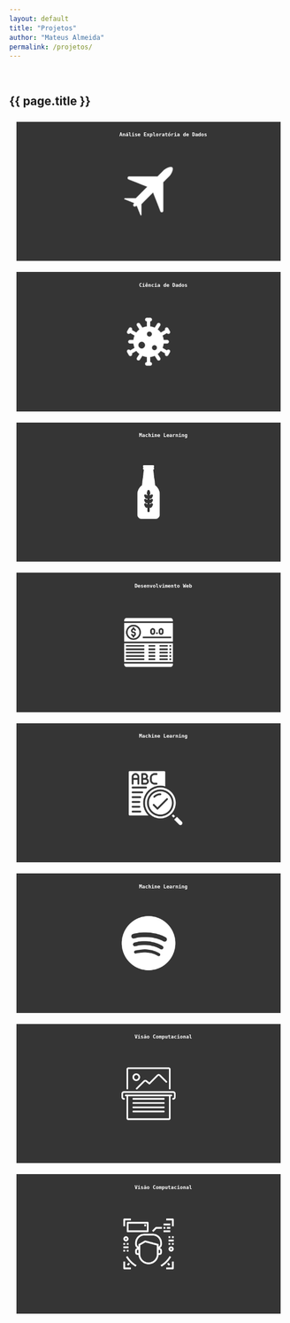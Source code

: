 ```yaml
---
layout: default
title: "Projetos"
author: "Mateus Almeida"
permalink: /projetos/
---
```


<script src="https://code.jquery.com/jquery-3.6.3.min.js" integrity="sha256-pvPw+upLPUjgMXY0G+8O0xUf+/Im1MZjXxxgOcBQBXU=" crossorigin="anonymous"></script>

<style>
  @import url('https://cdnjs.cloudflare.com/ajax/libs/font-awesome/6.2.1/css/all.min.css')
</style>

<style>
.portfolio {
  font-family: monospace; 
}

.heading {
  text-align: center;
}

.heading::after {
  content: "";
  display: block;
  height: 0.13em;
  width: 2.75em;
  margin: 0.08em auto 0 auto;
  background-color: #222;
}

.showcase {
  display: grid;
  grid-template-columns: repeat(2, 1fr);
  grid-gap: 10px;
  width: 95%;
  margin: 3% auto 0 auto;
}

.item {
  display: block;
  position: relative;
  overflow: hidden;
  width: 100%;
  min-width: 300px;
  box-shadow: 0px 0px 0px rgba(0, 0, 0, 0.3);
}

.item:hover .item:active .img {
  filter: blur(2px);
  transform: scale(1.05);
}

.img {
	display: block;
	height: 100%;
	width: 100%;
	-o-object-fit: cover;
	object-fit: cover;
  transition: all 0.3s ease-in-out;
}

.overlay {
  border: 3.5px solid #353535;
  height: 100%;
  width: 100%;
  position: absolute;
  top: 0;
  left: 0;
  transition: all 0.3s ease-in-out;
   
}
.overlay:hover{
  background-color: rgba(0, 0, 0, 0.8);
}
.overlay:hover .text {
  opacity: 1;
  visibility: visible;
  transform: translateY(-50%);
  transition: all 0.5s ease-in-out;
}

.hover_effect {
  opacity: 1;
  visibility: visible;
  transform: translateY(-50%);
  transition: all 0.5s ease-in-out;
}

.text {
  text-align: justify;
  padding-left: 5%;
  padding-right: 5%;
  padding: 0 5% auto 0;
  top: 45%;
  font-size: 65%;
  position: relative;
  transform: translateY(-10%);
  opacity: 0;
  visibility: hidden;
  font-weight: bolder;
  color: white;
  transition: all 0.3s ease-in-out;
}

.category {
  text-align: center;
  font-size: 65%;
  position: absolute;
  width: 100%;
  padding: 2% 5% 2% 5%;
  z-index: 1;
  font-weight: bolder;
  color: #fff;
}

.keywords {
  text-align: bottom;
  font-size: 50%;
  padding: 2% 5% 2% 5%;
  transform: translateY(-10%);
  position: absolute;
  top: 85%;
  opacity: 0;
  font-weight: normal;
  visibility: hidden;
  text-align: left;
}

.overlay:hover, .overlay:active {
-webkit-tap-highlight-color: rgba(0,0,0,0);
-webkit-user-select: none;
-webkit-touch-callout: none;
}

@media screen and (max-width: 1200px) {
  .showcase {
    grid-template-columns: auto;
    grid-gap: 20px 0;
    margin-top: 5%;
  }
}
@media screen and (max-width: 600px) {
  .showcase {
    width: 100%;
  }
}

</style>
<script>

document.addEventListener("touchstart", function(){}, true);

</script>

<a id="button"></a>

<div class="tags-header">
  <div>&nbsp;</div>
  <h2 class="tags-header-title">{{ page.title }}</h2>
  <div class="tags-header-line"></div>
</div>

<!--
<i class="fa-solid fa-code"></i>&nbsp;
<i class="fa-solid fa-chart-simple"></i>&nbsp;
<i class="fa-solid fa-chart-line"></i>&nbsp;
<i class="fa-solid fa-circle-nodes"></i>&nbsp;
<i class="fa-solid fa-scroll"></i>&nbsp;
<i class="fa-solid fa-image"></i>&nbsp;
<i class="fa-solid fa-comments"></i>&nbsp;
<i class="fa-solid fa-robot"></i>&nbsp;
<i class="fa-solid fa-brain"></i>&nbsp;
<i class="fa-sharp fa-solid fa-browser"></i>&nbsp;

  Análise Exploratória de Dados
  Machine Learning
  Deep Learning
  Visão Computacional  

<dev style="font-size: 85%; font-weight: bolder;color: crimson;">[EM DESENVOLVIMENTO]</dev><br> 
-->

<section class="portfolio">  

  <div class="showcase">
    <a href="https://colab.research.google.com/github/imsouza/airplane-crash/blob/main/EDA%20-%20Airplane%20Crash.ipynb" aria-haspopup="true" target="_blank" onclick="" class="item">
      <p class="category">
        <i class="fa-solid fa-chart-line" ></i>&nbsp;Análise Exploratória de Dados
      </p>
      <img src="/assets/portfolio/airplane.png" alt="Count of crashes by Year" class="img">
      <div class="overlay">
        <p class="text">
          Exploração dos dados de acidentes aéreos mundiais de 1908 a 2009 utilizando técnicas de análise de causalidade e PCA em séries temporais para identificar padrões e tendências relacionadas às fatalidades.
          <br>
          <p class="text keywords">Palavras-chave: Airplane, Time Series, EDA, PCA, Kmeans, Granger Causality</p>
        </p>
      </div>
    </a>
    <a href="https://colab.research.google.com/drive/1BF-CC7_g5wiY7XqKjYl65FS5m8bDJhM1?usp=sharing" aria-haspopup="true" target="_blank" onclick="" class="item">
      <p class="category">
        <i class="fa-solid fa-flask"></i>&nbsp;Ciência de Dados
      </p>
      <img src="/assets/portfolio/covid.png" alt="Covid-19 Analysis" class="img">
      <div class="overlay">
        <p class="text">
          Modelo preditivo sobre a evolução da Covid-19 no Espírito Santo, considerando fatores como tendência, sazonalidade, erro, ciclicidade e análise de grafos. O objetivo é obter uma visão aprofundada da evolução da pandemia e seu impacto na região.
          <br>
          <p class="text keywords">Palavras-chave: Time Series, Machine Learning, Covid-19, Previsões</p>
        </p>
      </div>
    </a>
    <a href="https://colab.research.google.com/drive/1FuTkYHyoYCpWS422nuLF_LcDMjLm2KGb?usp=sharing" onclick="" target="_blank" class="item">
      <p class="category">
        <i class="fa-solid fa-robot"></i>&nbsp;Machine Learning
      </p>      
      <img src="/assets/portfolio/beer.png" alt="Beer Analysis" class="img">
      <div class="overlay">
        <p class="text">
          Modelo regressivo para previsão do consumo de cerveja no estado de São Paulo. O objetivo é fornecer uma previsão precisa do consumo de cerveja que possam impactar a demanda levando em consideração os dados de finais de semana, chuva, consumo em litros e temperatura.
          <br>
          <p class="text keywords">Palavras-chave: Regressão Linear, Estatística, Cerveja</p>
        </p>
      </div>
    </a>
    <a href="https://github.com/imsouza/account-balance" onclick="" target="_blank" class="item">
      <p class="category">
        <i class="fa-solid fa-desktop"></i>&nbsp;Desenvolvimento Web
      </p>
      <img src="/assets/portfolio/accb.png" alt="Account balance" class="img">
      <div class="overlay">
        <p class="text">
          Este projeto envolve a criação de um sistema de conta bancária usando o framework Laravel. Ele permitirá aos usuários gerenciar suas finanças de maneira fácil, incluindo funcionalidades como transferências, pagamentos, depósito, saque e visualização de extrato.
          <br>
          <p class="text keywords">Palavras-chave: Laravel, Conta Bancária, CRUD, Sistema</p>
        </p>
      </div>
    </a>
    <a href="https://colab.research.google.com/drive/1m-pyGCxmjJkQX3n8kalPmBz488aaJLkU?usp=sharing" onclick="" target="_blank" class="item">
      <p class="category">
        <i class="fa-solid fa-robot"></i>&nbsp;Machine Learning
      </p>
      <img src="/assets/portfolio/spellchecker.png" alt="NLP" class="img">
      <div class="overlay">
        <p class="text"> 
          Criação de um corretor ortográfico que utiliza técnicas de processamento de linguagem natural (NLP) juntamente com a biblioteca NLTK para validar erros ortográficos em textos em língua portuguesa.
          <br>
          <p class="text keywords">Palavras-chave: NLTK, NLP, Spell Checker</p>
        </p>
      </div>
    </a>
    <a href="https://colab.research.google.com/drive/1HIDFgE819Yovue63iMI2wyicQPWLWMGc?usp=sharing" onclick="" target="_blank" class="item">
      <p class="category">
        <i class="fa-solid fa-robot"></i>&nbsp;Machine Learning
      </p>
      <img src="/assets/portfolio/spotify.png" alt="Spotify" class="img">
      <div class="overlay">
        <p class="text">
            Sistema de recomendação de músicas utilizando a API do Spotify e algoritmos de clusterização. O objetivo é agrupar as músicas em clusters com base em características semelhantes, permitindo a recomendação com base nas preferências do usuário e nos clusters aos quais as músicas pertencem.
          <br>
          <p class="text keywords">Palavras-chave: Cluster, Spotify, Sistema, Músicas</p>
        </p>
      </div>
    </a>
    <a href="https://colab.research.google.com/drive/1i90wYeYHdOlo-EUXowqtVV3sGElBeYys?usp=sharing" onclick="" target="_blank" class="item">
      <p class="category">
        <i class="fa-solid fa-eye"></i>&nbsp;Visão Computacional
      </p>
      <img src="/assets/portfolio/ocr.png" alt="Spotify" class="img">
      <div class="overlay">
        <p class="text">
            Este projeto consiste em um sistema de OCR (Optical Character Recognition) capaz de reconhecer texto em imagens. O objetivo principal é extrair informações textuais de imagens, permitindo a busca e processamento desses dados de forma automatizada.
          <br>
          <p class="text keywords">Palavras-chave: OCR, Tesseract, Computer Vision</p>
        </p>
      </div>
    </a>
    <a href="https://colab.research.google.com/drive/1lXSatRcg8ojtNG4Ol1y8W6v0s2kunDlP?usp=sharing" onclick="" target="_blank" class="item">
      <p class="category">
        <i class="fa-solid fa-eye"></i>&nbsp;Visão Computacional
      </p>
      <img src="/assets/portfolio/face.png" alt="Face" class="img">
      <div class="overlay">
        <p class="text">
            Modelo para detecção do uso de máscara que utiliza a abordagem de Aprendizagem de Metricas (Metric Learning) através do Modelo Siamês. Esta solução combina tecnologias para identificar e comparar rostos e determinar se uma máscara está sendo usada ou não.
          <br>
          <p class="text keywords">Palavras-chave: Metric Learning, Siamese Model, Computer Vision, Face Detection</p>
        </p>
      </div>
    </a>
  </div>
</section>

<style>
#button {
  display: inline-block;
  background-color: #333;
  width: 50px;
  height: 50px;
  text-align: center;
  position: fixed;
  bottom: 30px;
  right: 30px;
  transition: background-color .3s, 
    opacity .5s, visibility .5s;
  opacity: 0;
  visibility: hidden;
  z-index: 1000;
}
#button::after {
  content: "\f077";
  font-family: FontAwesome;
  font-weight: normal;
  font-style: normal;
  font-size: 2em;
  line-height: 50px;
  color: #fff;
}
#button:hover {
  cursor: pointer;
  background-color: #333;
}
#button:active {
  background-color: #555;
}
#button.show {
  opacity: 1;
  visibility: visible;
}
</style>

<script>
var btn = $('#button');

$(window).scroll(function() {
  if ($(window).scrollTop() > 300) {
    btn.addClass('show');
  } else {
    btn.removeClass('show');
  }
});

btn.on('click', function(e) {
  e.preventDefault();
  $('html, body').animate({scrollTop:0}, '300');
});
</script>